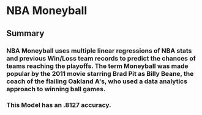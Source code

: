 # NBA Moneyball

## Summary

### NBA Moneyball uses multiple linear regressions of NBA stats and previous Win/Loss team records to predict the chances of teams reaching the playoffs. The term Moneyball was made popular by the 2011 movie starring Brad Pit as Billy Beane, the coach of the flailing Oakland A's, who used a data analytics approach to winning ball games.

### This Model has an .8127 accuracy.
